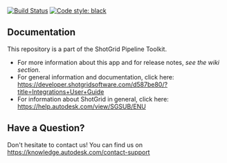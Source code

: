 [![Build Status](https://dev.azure.com/shotgun-ecosystem/Toolkit/_apis/build/status/Frameworks/tk-framework-aliastranslations?branchName=master)](https://dev.azure.com/shotgun-ecosystem/Toolkit/_build/latest?definitionId=77&branchName=master)
[![Code style: black](https://img.shields.io/badge/code%20style-black-000000.svg)](https://github.com/psf/black)

## Documentation
This repository is a part of the ShotGrid Pipeline Toolkit.

- For more information about this app and for release notes, *see the wiki section*.
- For general information and documentation, click here: https://developer.shotgridsoftware.com/d587be80/?title=Integrations+User+Guide
- For information about ShotGrid in general, click here: https://help.autodesk.com/view/SGSUB/ENU

## Have a Question?
Don't hesitate to contact us! You can find us on https://knowledge.autodesk.com/contact-support
